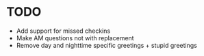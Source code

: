 TODO
====

* Add support for missed checkins
* Make AM questions not with replacement
* Remove day and nighttime specific greetings + stupid greetings
